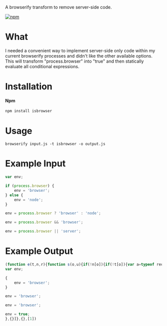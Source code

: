 A browserify transform to remove server-side code.

[![npm](https://img.shields.io/npm/dm/isbrowser.svg)](https://www.npmjs.com/package/isbrowser)

# What
I needed a convenient way to implement server-side only code within my current browserify processes and didn't like the other available options.
This will transform "process.browser" into "true" and then statically evaluate all conditional expressions.

# Installation

#### Npm
```console
npm install isbrowser
```

# Usage
```console
browserify input.js -t isbrowser -o output.js
```

# Example Input
```javascript
var env;

if (process.browser) {
    env = 'browser';
} else {
    env = 'node';
}

env = process.browser ? 'browser' : 'node';

env = process.browser && 'browser';

env = process.browser || 'server';
```

# Example Output
```javascript
(function e(t,n,r){function s(o,u){if(!n[o]){if(!t[o]){var a=typeof require=="function"&&require;if(!u&&a)return a(o,!0);if(i)return i(o,!0);var f=new Error("Cannot find module '"+o+"'");throw f.code="MODULE_NOT_FOUND",f}var l=n[o]={exports:{}};t[o][0].call(l.exports,function(e){var n=t[o][1][e];return s(n?n:e)},l,l.exports,e,t,n,r)}return n[o].exports}var i=typeof require=="function"&&require;for(var o=0;o<r.length;o++)s(r[o]);return s})({1:[function(require,module,exports){
var env;

{
    env = 'browser';
}

env = 'browser';

env = 'browser';

env = true;
},{}]},{},[1])
```
